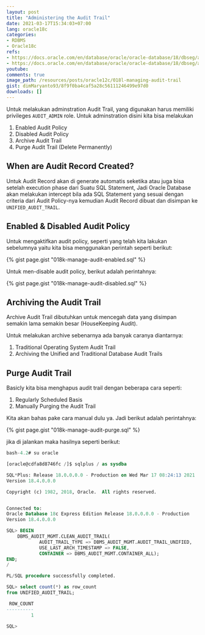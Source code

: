 ```yaml
---
layout: post
title: "Administering the Audit Trail"
date: 2021-03-17T15:34:03+07:00
lang: oracle18c
categories:
- RDBMS
- Oracle18c
refs: 
- https://docs.oracle.com/en/database/oracle/oracle-database/18/dbseg/administering-the-audit-trail.html#GUID-9F298B8A-6196-4206-A889-A7CEB0924CF1
- https://docs.oracle.com/en/database/oracle/oracle-database/18/dbseg/administering-the-audit-trail.html#GUID-1DD625ED-AC75-47E7-ADF6-1C7C93656F22
youtube: 
comments: true
image_path: /resources/posts/oracle12c/018l-managing-audit-trail
gist: dimMaryanto93/8f9f0ba4caf5a28c56111246499e97d0
downloads: []
---
```


Untuk melakukan adminstration Audit Trail, yang digunakan harus memiliki privileges `AUDIT_ADMIN` role. Untuk adminstration disini kita bisa melakukan

1. Enabled Audit Policy
2. Disabled Audit Policy
3. Archive Audit Trail
4. Purge Audit Trail (Delete Permanently)

## When are Audit Record Created?

Untuk Audit Record akan di generate automatis seketika atau juga bisa setelah execution phase dari Suatu SQL Statement, Jadi Oracle Database akan melakukan intercept bila ada SQL Statement yang sesuai dengan criteria dari Audit Policy-nya kemudian Audit Record dibuat dan disimpan ke `UNIFIED_AUDIT_TRAIL`.

## Enabled & Disabled Audit Policy

Untuk mengaktifkan audit policy, seperti yang telah kita lakukan sebelumnya yaitu kita bisa menggunakan perintah seperti berikut:

{% gist page.gist "018k-manage-audit-enabled.sql" %}

Untuk men-disable audit policy, berikut adalah perintahnya:

{% gist page.gist "018k-manage-audit-disabled.sql" %}

## Archiving the Audit Trail

Archive Audit Trail dibutuhkan untuk mencegah data yang disimpan semakin lama semakin besar (HouseKeeping Audit). 

Untuk melakukan archive sebenarnya ada banyak caranya diantarnya:

1. Traditional Operating System Audit Trail
2. Archiving the Unified and Traditional Database Audit Trails

## Purge Audit Trail

Basicly kita bisa menghapus audit trail dengan beberapa cara seperti:

1. Regularly Scheduled Basis
2. Manually Purging the Audit Trail

Kita akan bahas pake cara manual dulu ya. Jadi berikut adalah perintahnya:

{% gist page.gist "018k-manage-audit-purge.sql" %}

jika di jalankan maka hasilnya seperti berikut:

```sql
bash-4.2# su oracle

[oracle@cdfa8d8746fc /]$ sqlplus / as sysdba

SQL*Plus: Release 18.0.0.0.0 - Production on Wed Mar 17 08:24:13 2021
Version 18.4.0.0.0

Copyright (c) 1982, 2018, Oracle.  All rights reserved.


Connected to:
Oracle Database 18c Express Edition Release 18.0.0.0.0 - Production
Version 18.4.0.0.0

SQL> BEGIN
    DBMS_AUDIT_MGMT.CLEAN_AUDIT_TRAIL(
            AUDIT_TRAIL_TYPE => DBMS_AUDIT_MGMT.AUDIT_TRAIL_UNIFIED,
            USE_LAST_ARCH_TIMESTAMP => FALSE,
            CONTAINER => DBMS_AUDIT_MGMT.CONTAINER_ALL);
END;
/

PL/SQL procedure successfully completed.

SQL> select count(*) as row_count
from UNIFIED_AUDIT_TRAIL;

 ROW_COUNT
----------
         1

SQL>
```
